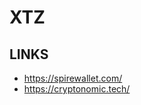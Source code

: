 <h1>XTZ</h1>
<h2>LINKS</h2>
<ul>
<li><a href="https://spirewallet.com/">https://spirewallet.com/</a></li>
<li><a href="https://cryptonomic.tech/">https://cryptonomic.tech/</a></li>
</ul>